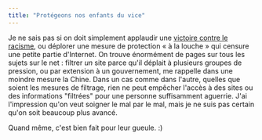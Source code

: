 ```yaml
---
title: "Protégeons nos enfants du vice"
---
```


Je ne sais pas si on doit simplement applaudir une [victoire contre le
racisme](http://tinyurl.com/exj3w), ou déplorer une mesure de protection « à
la louche » qui censure une petite partie d'Internet. On trouve énormément de
pages sur tous les sujets sur le net : filtrer _un_ site parce qu'il déplait à
plusieurs groupes de pression, ou par extension à un gouvernement, me rappelle
dans une moindre mesure la Chine. Dans un cas comme dans l'autre, quelles que
soient les mesures de filtrage, rien ne peut empêcher l'accès à des sites ou
des informations "filtrées" pour une personne suffisamment aguerrie. J'ai
l'impression qu'on veut soigner le mal par le mal, mais je ne suis pas certain
qu'on soit beaucoup plus avancé.

Quand même, c'est bien fait pour leur gueule. :)

